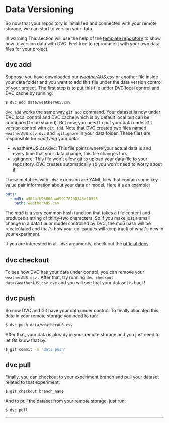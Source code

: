 # Data Versioning

So now that your repository is initialized and connected with your remote storage, we can start to version your data.

!!! warning
    This section will use the help of the [template repository](https://github.com/MLOPsStudyGroup/dvc-gitactions) to show how to version data with DVC. Feel free to reproduce it with your own data files for your project.

## dvc add

Suppose you have downloaded our [_weatherAUS.csv_](https://www.kaggle.com/jsphyg/weather-dataset-rattle-package) or another file inside your data folder and you want to add this file under the data version control of your project. The first step is to put this file under DVC local control and DVC cache by running:

```bash
$ dvc add data/weatherAUS.csv
```

``` dvc add ``` works the same way ```git add``` command. Your dataset is now under DVC local control and DVC cache(which is by default local but can be configured to be shared). But now, you need to put your data under Git version control with ```git add```. Note that DVC created two files named ```weatherAUS.csv.dvc``` and ```.gitignore``` in your data folder. These files are responsible for *codifying* your data:

- weatherAUS.csv.dvc: This file points where your actual data is and every time that your data change, this file changes too.
- .gitignore: This file won't allow git to upload your data file to your repository. DVC creates automatically so you won't need to worry about it.

These metafiles with ```.dvc``` extension are YAML files that contain some key-value pair information about your data or model. Here it's an example:

```yaml
outs:
  - md5: a304afb96060aad90176268345e10355
    path: weatherAUS.csv
```

The *md5* is a very common hash function that takes a file content and produces a string of thirty-two characters. So if you make just a small change in a data file or model controlled by DVC, the md5 hash will be recalculated and that's how your colleagues will keep track of what's new in your experiment.

If  you are interested in all ```.dvc``` arguments, check out the [official docs](https://dvc.org/doc/user-guide/project-structure/dvc-files).

## dvc checkout

To see how DVC has your data under control, you can remove your ```weatherAUS.csv``` . After that, try running ```dvc checkout data/weatherAUS.csv.dvc``` and you will see that your dataset is back!

## dvc push

So now DVC and Git have your data under control. To finally allocated this data in your remote storage you need to run:

```bash
$ dvc push data/weatherAUS.csv
```

After that, your data is already in your remote storage and you just need to let Git know that by:

```bash
$ git commit -m 'data push'
```

## dvc pull

Finally,  you can checkout to your experiment branch and pull your dataset related to that experiment:

```bash
$ git checkout branch_name
```

And to pull the dataset from your remote storage, just run:

```bash
$ dvc pull
```

___